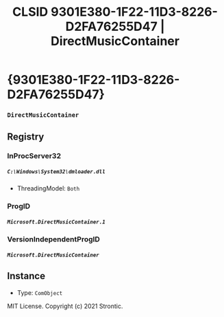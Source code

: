 ﻿---
title: "CLSID 9301E380-1F22-11D3-8226-D2FA76255D47 | DirectMusicContainer"
excerpt: What is COM-Object CLSID 9301E380-1F22-11D3-8226-D2FA76255D47?
---

# {9301E380-1F22-11D3-8226-D2FA76255D47}

### `DirectMusicContainer`

## Registry


### InProcServer32

##### `C:\Windows\System32\dmloader.dll`
* ThreadingModel: `Both`

### ProgID

##### `Microsoft.DirectMusicContainer.1`

### VersionIndependentProgID

##### `Microsoft.DirectMusicContainer`

## Instance

* Type: `ComObject`

MIT License. Copyright (c) 2021 Strontic.


